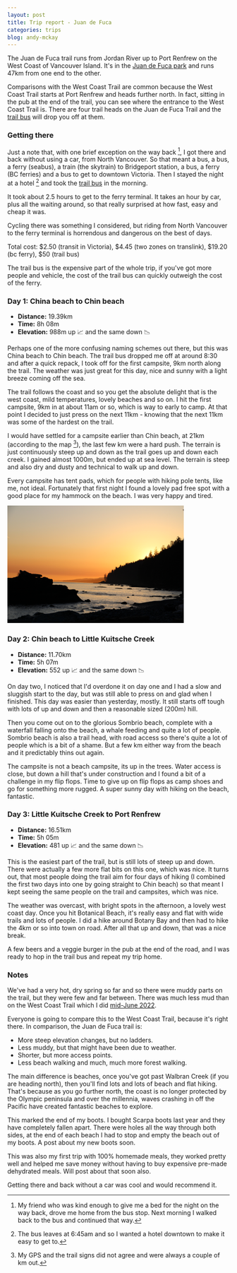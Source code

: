 ```yaml
---
layout: post
title: Trip report - Juan de Fuca
categories: trips
blog: andy-mckay
---
```


The Juan de Fuca trail runs from Jordan River up to Port Renfrew on the West Coast of Vancouver Island. It's in the <a href="https://bcparks.ca/juan-de-fuca-park/">Juan de Fuca park</a> and runs 47km from one end to the other.

Comparisons with the West Coast Trail are common because the West Coast Trail starts at Port Renfrew and heads further north. In fact, sitting in the pub at the end of the trail, you can see where the entrance to the West Coast Trail is. There are four trail heads on the Juan de Fuca Trail and the <a href="https://trailbus.com/">trail bus</a> will drop you off at them.

### Getting there

Just a note that, with one brief exception on the way back [^1], I got there and back without using a car, from North Vancouver. So that meant a bus, a bus, a ferry (seabus), a train (the skytrain) to Bridgeport station, a bus, a ferry (BC ferries) and a bus to get to downtown Victoria. Then I stayed the night at a hotel [^2] and took the <a href="https://trailbus.com/">trail bus</a> in the morning.

It took about 2.5 hours to get to the ferry terminal. It takes an hour by car, plus all the waiting around, so that really surprised at how fast, easy and cheap it was.

Cycling there was something I considered, but riding from North Vancouver to the ferry terminal is horrendous and dangerous on the best of days.

Total cost: $2.50 (transit in Victoria), $4.45 (two zones on translink), $19.20 (bc ferry), $50 (trail bus)

The trail bus is the expensive part of the whole trip, if you've got more people and vehicle, the cost of the trail bus can quickly outweigh the cost of the ferry.

### Day 1: China beach to Chin beach

* **Distance:** 19.39km
* **Time:** 8h 08m
* **Elevation:** 988m up 📈 and the same down 📉

<div class="strava-embed-placeholder" data-embed-type="activity" data-embed-id="9229033558"></div><script src="https://strava-embeds.com/embed.js"></script>

Perhaps one of the more confusing naming schemes out there, but this was China beach to Chin beach. The trail bus dropped me off at around 8:30 and after a quick repack, I took off for the first campsite, 9km north along the trail. The weather was just great for this day, nice and sunny with a light breeze coming off the sea.

The trail follows the coast and so you get the absolute delight that is the west coast, mild temperatures, lovely beaches and so on. I hit the first campsite, 9km in at about 11am or so, which is way to early to camp. At that point I decided to just press on the next 11km - knowing that the next 11km was some of the hardest on the trail.

I would have settled for a campsite earlier than Chin beach, at 21km (according to the map [^3]), the last few km were a hard push. The terrain is just continuously steep up and down as the trail goes up and down each creek. I gained almost 1000m, but ended up at sea level. The terrain is steep and also dry and dusty and technical to walk up and down.

Every campsite has tent pads, which for people with hiking pole tents, like me, not ideal. Fortunately that first night I found a lovely pad free spot with a good place for my hammock on the beach. I was very happy and tired.

<img src="/files/IMG_0191.JPG" width="400px" />

### Day 2: Chin beach to Little Kuitsche Creek

* **Distance:** 11.70km
* **Time:** 5h 07m
* **Elevation:** 552 up 📈 and the same down 📉

<div class="strava-embed-placeholder" data-embed-type="activity" data-embed-id="9229033403"></div>

On day two, I noticed that I'd overdone it on day one and I had a slow and sluggish start to the day, but was still able to press on and glad when I finished. This day was easier than yesterday, mostly. It still starts off tough with lots of up and down and then a reasonable sized (200m) hill.

Then you come out on to the glorious Sombrio beach, complete with a waterfall falling onto the beach, a whale feeding and quite a lot of people. Sombrio beach is also a trail head, with road access so there's quite a lot of people which is a bit of a shame. But a few km either way from the beach and it predictably thins out again.

The campsite is not a beach campsite, its up in the trees. Water access is close, but down a hill that's under construction and I found a bit of a challenge in my flip flops. Time to give up on flip flops as camp shoes and go for something more rugged. A super sunny day with hiking on the beach, fantastic.

### Day 3: Little Kuitsche Creek to Port Renfrew

* **Distance:** 16.51km
* **Time:** 5h 05m
* **Elevation:** 481 up 📈 and the same down 📉

<div class="strava-embed-placeholder" data-embed-type="activity" data-embed-id="9229038107"></div>

This is the easiest part of the trail, but is still lots of steep up and down. There were actually a few more flat bits on this one, which was nice. It turns out, that most people doing the trail aim for four days of hiking (I combined the first two days into one by going straight to Chin beach) so that meant I kept seeing the same people on the trail and campsites, which was nice.

The weather was overcast, with bright spots in the afternoon, a lovely west coast day. Once you hit Botanical Beach, it's really easy and flat with wide trails and lots of people. I did a hike around Botany Bay and then had to hike the 4km or so into town on road. After all that up and down, that was a nice break.

A few beers and a veggie burger in the pub at the end of the road, and I was ready to hop in the trail bus and repeat my trip home.

### Notes

We've had a very hot, dry spring so far and so there were muddy parts on the trail, but they were few and far between. There was much less mud than on the West Coast Trail which I did <a href="https://mckay.pub/2022-06-25-west-coast-trail/">mid-June 2022</a>.

Everyone is going to compare this to the West Coast Trail, because it's right there. In comparison, the Juan de Fuca trail is:
* More steep elevation changes, but no ladders.
* Less muddy, but that might have been due to weather.
* Shorter, but more access points.
* Less beach walking and much, much more forest walking.

The main difference is beaches, once you've got past Walbran Creek (if you are heading north), then you'll find lots and lots of beach and flat hiking. That's because as you go further north, the coast is no longer protected by the Olympic peninsula and over the millennia, waves crashing in off the Pacific have created fantastic beaches to explore.

This marked the end of my boots. I bought Scarpa boots last year and they have completely fallen apart. There were holes all the way through both sides, at the end of each beach I had to stop and empty the beach out of my boots. A post about my new boots soon.

This was also my first trip with 100% homemade meals, they worked pretty well and helped me save money without having to buy expensive pre-made dehydrated meals. Will post about that soon also.

Getting there and back without a car was cool and would recommend it.

[^1]: My friend who was kind enough to give me a bed for the night on the way back, drove me home from the bus stop. Next morning I walked back to the bus and continued that way.
[^2]: The bus leaves at 6:45am and so I wanted a hotel downtown to make it easy to get to.
[^3]: My GPS and the trail signs did not agree and were always a couple of km out.